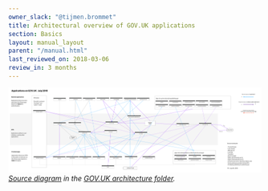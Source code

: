 ```yaml
---
owner_slack: "@tijmen.brommet"
title: Architectural overview of GOV.UK applications
section: Basics
layout: manual_layout
parent: "/manual.html"
last_reviewed_on: 2018-03-06
review_in: 3 months
---
```


![](/manual/images/govuk-architecture.jpg)
<em>[Source diagram][src] in the [GOV.UK architecture folder][arch-folder].</em>

[src]: https://drive.google.com/open?id=0B1ols8zi367ncmdTVWNoWFBOdVk
[arch-folder]: https://drive.google.com/drive/folders/0B7zRJZy-BNyUS2lMMzJHLUpYM00

